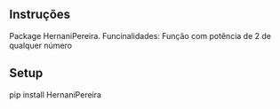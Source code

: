 ## Instruções
Package HernaniPereira.
Funcinalidades:
Função com potência de 2 de qualquer número

## Setup
pip install HernaniPereira